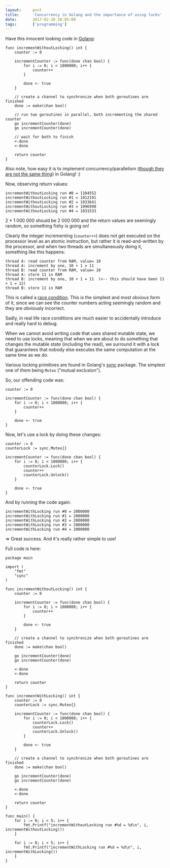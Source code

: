 ```yaml
---
layout:     post
title:      'Concurrency in Golang and the importance of using locks'
date:       2017-02-20 20:05:00
tags:       ['programming']
---
```


Have this innocent looking code in [Golang](https://golang.org/):

	func incrementWithoutLocking() int {
		counter := 0

		incrementCounter := func(done chan bool) {
			for i := 0; i < 1000000; i++ {
				counter++
			}

			done <- true
		}

		// create a channel to synchronize when both goroutines are finished
		done := make(chan bool)

		// run two goroutines in parallel, both incrementing the shared counter
		go incrementCounter(done)
		go incrementCounter(done)

		// wait for both to finish
		<-done
		<-done

		return counter
	}

Also note, how easy it is to implement concurrency/parallelism
([though they are not the same thing](http://stackoverflow.com/questions/1050222/concurrency-vs-parallelism-what-is-the-difference))
in Golang! :)

Now, observing return values:

	incrementWithoutLocking run #0 = 1104552
	incrementWithoutLocking run #1 = 1012191
	incrementWithoutLocking run #2 = 1033641
	incrementWithoutLocking run #3 = 1096998
	incrementWithoutLocking run #4 = 1031533

2 * 1 000 000 should be 2 000 000 and the return values are seemingly random, so something fishy is going on!

Clearly the integer incrementing (`counter++`) does not get executed on the processor level
as an atomic instruction, but rather it is read-and-written by the processor, and when two
threads are simultaneously doing it, something like this happens:

	thread A: read counter from RAM, value= 10
	thread A: increment by one, 10 + 1 = 11
	thread B: read counter from RAM, value= 10
	thread A: store 11 in RAM
	thread B: increment by one, 10 + 1 = 11  (<-- this should have been 11 + 1 = 12)
	thread B: store 11 in RAM

This is called a [race condition](http://stackoverflow.com/a/34550). This is the simplest and most
obvious form of it, since we can see the counter numbers acting seemingly random and they are
obviously incorrect.

Sadly, in real life race conditions are much easier to accidentally introduce and
really hard to debug.

When we cannot avoid writing code that uses shared mutable state, we need to use locks, meaning
that when we are about to do something that changes the mutable state (including the read), we
surround it with a lock that guarantees that nobody else executes the same computation at the
same time as we do.

Various locking primitives are found in Golang's [sync](https://golang.org/pkg/sync/) package.
The simplest one of them being `Mutex` ("mutual exclusion").

So, our offending code was:

	counter := 0
	
	incrementCounter := func(done chan bool) {
		for i := 0; i < 1000000; i++ {
			counter++
		}
	
		done <- true
	}

Now, let's use a lock by doing these changes:

	counter := 0
	counterLock := sync.Mutex{}
	
	incrementCounter := func(done chan bool) {
		for i := 0; i < 1000000; i++ {
			counterLock.Lock()
			counter++
			counterLock.Unlock()
		}
	
		done <- true
	}

And by running the code again:

	incrementWithLocking run #0 = 2000000
	incrementWithLocking run #1 = 2000000
	incrementWithLocking run #2 = 2000000
	incrementWithLocking run #3 = 2000000
	incrementWithLocking run #4 = 2000000

=> Great success. And it's really rather simple to use!

Full code is here:

	package main
	
	import (
		"fmt"
		"sync"
	)
	
	func incrementWithoutLocking() int {
		counter := 0
	
		incrementCounter := func(done chan bool) {
			for i := 0; i < 1000000; i++ {
				counter++
			}
	
			done <- true
		}
	
		// create a channel to synchronize when both goroutines are finished
		done := make(chan bool)
	
		go incrementCounter(done)
		go incrementCounter(done)
	
		<-done
		<-done
	
		return counter
	}
	
	func incrementWithLocking() int {
		counter := 0
		counterLock := sync.Mutex{}
	
		incrementCounter := func(done chan bool) {
			for i := 0; i < 1000000; i++ {
				counterLock.Lock()
				counter++
				counterLock.Unlock()
			}
	
			done <- true
		}
	
		// create a channel to synchronize when both goroutines are finished
		done := make(chan bool)
	
		go incrementCounter(done)
		go incrementCounter(done)
	
		<-done
		<-done
	
		return counter
	}
	
	func main() {
		for i := 0; i < 5; i++ {
			fmt.Printf("incrementWithoutLocking run #%d = %d\n", i, incrementWithoutLocking())
		}
	
		for i := 0; i < 5; i++ {
			fmt.Printf("incrementWithLocking run #%d = %d\n", i, incrementWithLocking())
		}
	}
